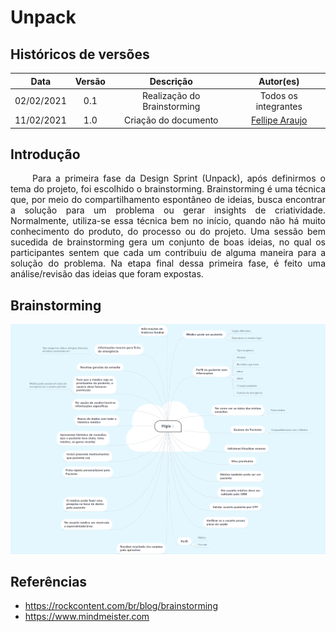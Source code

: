# Unpack

## Históricos de versões

|    Data    | Versão |          Descrição          |                      Autor(es)                      |
| :--------: | :----: | :-------------------------: | :-------------------------------------------------: |
| 02/02/2021 |  0.1   | Realização do Brainstorming |                Todos os integrantes                 |
| 11/02/2021 |  1.0   |    Criação do documento     | [Fellipe Araujo](https://github.com/fellipe-araujo) |

## Introdução

<p style="text-align: justify;"> &emsp;&emsp;
Para a primeira fase da Design Sprint (Unpack), após definirmos o tema do projeto, foi escolhido o brainstorming. Brainstorming é uma técnica que, por meio do compartilhamento espontâneo de ideias, busca encontrar a solução para um problema ou gerar insights de criatividade. Normalmente, utiliza-se essa técnica bem no início, quando não há muito conhecimento do produto, do processo ou do projeto. Uma sessão bem sucedida de brainstorming gera um conjunto de boas ideias, no qual os participantes sentem que cada um contribuiu de alguma maneira para a solução do problema. Na etapa final dessa primeira fase, é feito uma análise/revisão das ideias que foram expostas.
</p>

## Brainstorming

![Brainstorming](../assets/images/brainstorming.png)

## Referências

- https://rockcontent.com/br/blog/brainstorming
- https://www.mindmeister.com
